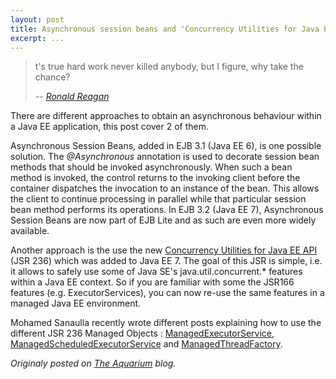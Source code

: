 ```yaml
---
layout: post
title: Asynchronous session beans and 'Concurrency Utilities for Java EE API'
excerpt: ...
---
```


> t's true hard work never killed anybody, but I figure, why take the chance?
>
> -- <cite>[Ronald Reagan](http://en.wikipedia.org/wiki/Ronald_Reagan)</cite>


There are different approaches to obtain an asynchronous behaviour within a Java EE application, this post cover 2 of them.

Asynchronous Session Beans, added in EJB 3.1 (Java EE 6), is one possible solution. The *@Asynchronous* annotation is used to decorate session bean methods that should be invoked asynchronously. When such a bean method is invoked, the control returns to the invoking client before the container dispatches the invocation to an instance of the bean. This allows the client to continue processing in parallel while that particular session bean method performs its operations. In EJB 3.2 (Java EE 7), Asynchronous Session Beans are now part of EJB Lite and as such are even more widely available.

Another approach is the use the new [Concurrency Utilities for Java EE API](http://jcp.org/en/jsr/detail?id=236) (JSR 236) which was added to Java EE 7. The goal of this JSR is simple, i.e. it allows to safely use some of Java SE's java.util.concurrent.* features within a Java EE context. So if you are familiar with some the JSR166 features (e.g. ExecutorServices), you can now re-use the same features in a managed Java EE environment.

Mohamed Sanaulla recently wrote different posts explaining how to use the different JSR 236 Managed Objects : [ManagedExecutorService](http://www.javabeat.net/2013/10/managedexecutorservice-concurrency-utilities-java-ee-7-part1/), [ManagedScheduledExecutorService](http://www.javabeat.net/2013/11/managedscheduledexecutorservice-implementing-concurrency-utilities-java-ee-7-part-2/) and [ManagedThreadFactory](http://www.javabeat.net/2013/11/creating-managed-threads-using-managedthreadfactory-java-ee-7-part-3/).


*Originaly posted on [The Aquarium](https://blogs.oracle.com/theaquarium/asynchronous-session-beans-and-concurrency-utilities-for-java-ee-api) blog.*
